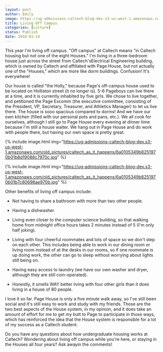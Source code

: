 ```yaml
---
layout: post
author: Emily
image: https://ug-admissions-caltech-blog-dev.s3-us-west-1.amazonaws.com/old_pictures/caltech_as_it_happens/6a0105349b8251970b01bb08ab402c970d.jpg
title: Living Off Campus 
categories: [culture]
status: Publish
date: 2016-01-14
---
```



This year I'm living off campus. "Off campus" at Caltech means "in Caltech housing but not one of the eight Houses." I'm living in a three-bedroom house just across the street from Caltech'sElectrical Engineering building, which is owned by Caltech and affiliated with Page House, but not actually one of the "Houses," which are more like dorm buildings. Confusion! It's everywhere!

Our house is called "the Holly," because Page's off-campus house used to be located on Holliston street (it no longer is). 5-6 Pageboys can live there at a time, and it is currently inhabited by five girls. We chose to live together, and petitioned the Page Excomm (the executive committee, consisting of the President, VP, Secretary, Treasurer, and Athletics Manager) to let us live there. The house is sooo spacious compared to dorms! And we have our own kitchen (filled with our personal pots and pans, etc.). We all cook for ourselves, although I still go to Page House every evening at dinner time because I'm still a house waiter. We hang out in Page House and do work with people there, but having our own space is pretty great.


{% include image.html img="https://ug-admissions-caltech-blog-dev.s3-us-west-1.amazonaws.com/old_pictures/caltech_as_it_happens/6a0105349b8251970b01b8d19088c7970c.jpg" %}


{% include image.html img="https://ug-admissions-caltech-blog-dev.s3-us-west-1.amazonaws.com/old_pictures/caltech_as_it_happens/6a0105349b8251970b01b7c80698ae970b.jpg" %}

Other benefits of living off campus include:

- Not having to share a bathroom with more than two other people.

- Having a dishwasher.

- Living even closer to the computer science building, so that walking home from midnight office hours takes 2 minutes instead of 5 (I'm only half joking).

- Living with four cheerful roommates and lots of space so we don't step on each other. This includes being able to work in our dining room or living room instead of at the desks in our rooms, so if one roommate is up doing work, the other can go to sleep without worrying about lights still being on.

- Having easy access to laundry (we have our own washer and dryer, although they are still coin-operated).

- Honestly, it smells WAY better living with four other girls than it does living in a house of 80 people.

I love it so far. Page House is only a five minute walk away, so I've still been social and it's still easy to work and study with my friends. Those are the two best aspects of the House system, in my opinion, and it does take an amount of effort for me to get my butt to Page to participate in those ways, which has reinforced the idea that the House system is responsible for a lot of my success as a Caltech student.

Do you have any questions about how undergraduate housing works at Caltech? Wondering about living off campus while you're here, or staying in the Houses all four years? Ask awayin the comments!
